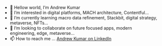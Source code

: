 - 👋 Hellow world, I’m Andrew Kumar
- 👀 I’m interested in digital platforms, MACH architecture, Contentful...
- 🌱 I’m currently learning macro data refinement, Stackbit, digital strategy, metaverse, NFTs...
- 💞️ I’m looking to collaborate on future focused apps, modern engineering, edge, metaverse...
- 📫 How to reach me ... [Andrew Kumar on LinkedIn](https://www.linkedin.com/in/andrewkumarxyz/)

<!---
andrewkumarxyz/andrewkumarxyz is a ✨ special ✨ repository because its `README.md` (this file) appears on your GitHub profile.
You can click the Preview link to take a look at your changes.
--->
